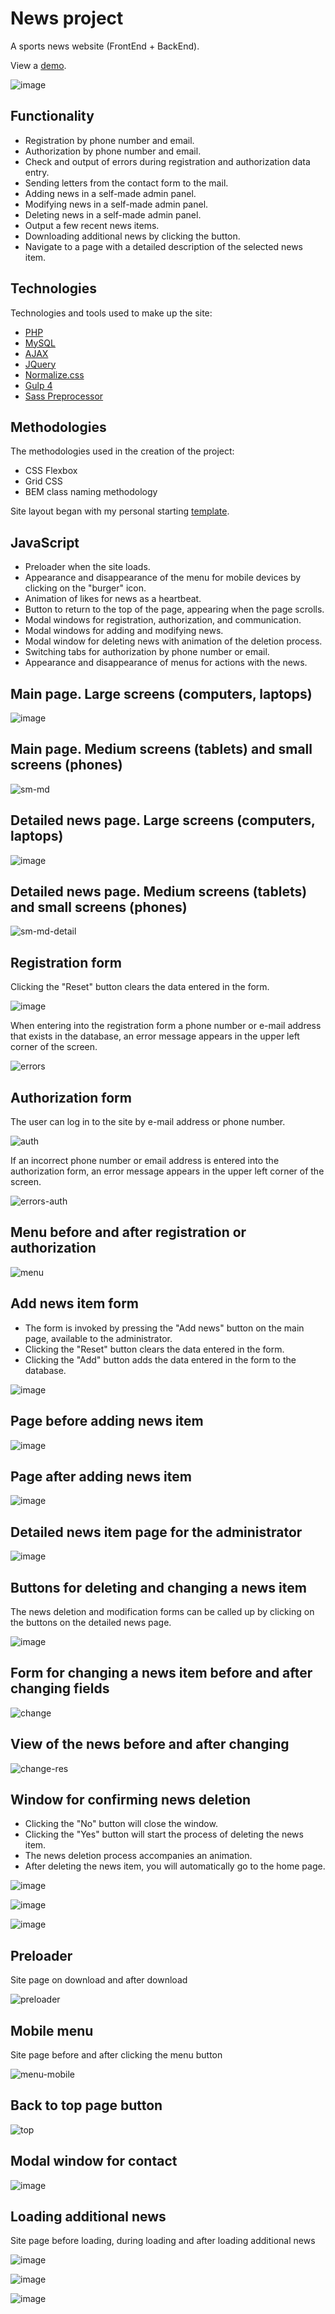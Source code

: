 # News project

A sports news website (FrontEnd + BackEnd).

View a [demo](https://bootstrap-sport-news.000webhostapp.com).

![image](https://user-images.githubusercontent.com/54866075/132954114-a71a0c05-3621-4ec0-84e8-cb93b5e036bc.png)

## Functionality

* Registration by phone number and email.
* Authorization by phone number and email.
* Check and output of errors during registration and authorization data entry.
* Sending letters from the contact form to the mail.
* Adding news in a self-made admin panel.
* Modifying news in a self-made admin panel. 
* Deleting news in a self-made admin panel.
* Output a few recent news items.
* Downloading additional news by clicking the button.
* Navigate to a page with a detailed description of the selected news item.

## Technologies

Technologies and tools used to make up the site:

* [PHP](https://www.php.net)
* [MySQL](https://www.mysql.com)
* [AJAX](https://developer.mozilla.org/ru/docs/Web/Guide/AJAX)
* [JQuery](https://jquery.com)
* [Normalize.css](https://necolas.github.io/normalize.css/)
* [Gulp 4](https://gulpjs.com)
* [Sass Preprocessor](https://sass-scss.ru)

## Methodologies

The methodologies used in the creation of the project:

* CSS Flexbox
* Grid CSS
* BEM class naming methodology

Site layout began with my personal starting [template](https://igor-muram.github.io/webtemplate/index.html).

## JavaScript

* Preloader when the site loads.
* Appearance and disappearance of the menu for mobile devices by clicking on the "burger" icon.
* Animation of likes for news as a heartbeat.
* Button to return to the top of the page, appearing when the page scrolls.
* Modal windows for registration, authorization, and communication.
* Modal windows for adding and modifying news.
* Modal window for deleting news with animation of the deletion process.
* Switching tabs for authorization by phone number or email. 
* Appearance and disappearance of menus for actions with the news.

## Main page. Large screens (computers, laptops)

![image](https://user-images.githubusercontent.com/54866075/132106701-32170df4-1118-442f-82ef-73c748cb2a6a.png)

## Main page. Medium screens (tablets) and small screens (phones)

![sm-md](https://user-images.githubusercontent.com/54866075/132106800-3b8c0e7d-aff2-4e84-8cce-243d26a2e429.png)

## Detailed news page. Large screens (computers, laptops)

![image](https://user-images.githubusercontent.com/54866075/132106878-b11d33d0-3c10-4c65-9755-a4880b507b55.png)

## Detailed news page. Medium screens (tablets) and small screens (phones)

![sm-md-detail](https://user-images.githubusercontent.com/54866075/132106911-2c459278-95c8-49fc-918d-e98599ae76bc.png)

## Registration form

Clicking the "Reset" button clears the data entered in the form.

![image](https://user-images.githubusercontent.com/54866075/132106977-ffe2acd9-f26b-433d-b8eb-107fb8f98c03.png)

When entering into the registration form a phone number or e-mail address that exists in the database, an error message appears in the upper left corner of the screen.

![errors](https://user-images.githubusercontent.com/54866075/132107989-ada59554-4824-4e2f-b9eb-78e0d1f19d60.png)

## Authorization form

The user can log in to the site by e-mail address or phone number.

![auth](https://user-images.githubusercontent.com/54866075/132107151-3ddce8bf-ab90-4ad1-bb06-3aabf41f61fa.png)

If an incorrect phone number or email address is entered into the authorization form, an error message appears in the upper left corner of the screen.

![errors-auth](https://user-images.githubusercontent.com/54866075/132107942-b2877440-38a6-48b5-9a82-b8ba4bac9764.png)

## Menu before and after registration or authorization

![menu](https://user-images.githubusercontent.com/54866075/132107021-349672c9-ab8a-40ec-8109-e2d4c75a349e.png)

## Add news item form

* The form is invoked by pressing the "Add news" button on the main page, available to the administrator. 
* Clicking the "Reset" button clears the data entered in the form.
* Clicking the "Add" button adds the data entered in the form to the database.

![image](https://user-images.githubusercontent.com/54866075/132107242-a9b9e47d-c0c4-473a-bbd2-3c9f3940b1c7.png)

## Page before adding news item

![image](https://user-images.githubusercontent.com/54866075/132107281-dcd028a3-62f1-4ea8-9a1d-bd67681c7a9a.png)

## Page after adding news item

![image](https://user-images.githubusercontent.com/54866075/132107284-0a1b3b9f-156f-4bf2-a8cb-1444467d8683.png)

## Detailed news item page for the administrator

![image](https://user-images.githubusercontent.com/54866075/132107306-eccb2988-52fd-4151-9995-cd1cc2f57158.png)

## Buttons for deleting and changing a news item

The news deletion and modification forms can be called up by clicking on the buttons on the detailed news page.

![image](https://user-images.githubusercontent.com/54866075/132107376-eb3fc825-6d0c-4e7c-9e9a-c44553f1de2c.png)

## Form for changing a news item before and after changing fields

![change](https://user-images.githubusercontent.com/54866075/132107410-702616f0-1e09-4c11-9cd7-f06a6e08a37f.png)

## View of the news before and after changing

![change-res](https://user-images.githubusercontent.com/54866075/132107448-06391f06-d072-4d1d-aacd-41a60450eb60.png)

## Window for confirming news deletion

* Clicking the "No" button will close the window. 
* Clicking the "Yes" button will start the process of deleting the news item.
* The news deletion process accompanies an animation.
* After deleting the news item, you will automatically go to the home page.

![image](https://user-images.githubusercontent.com/54866075/132108031-5a5fdef3-8b5b-4466-8c0d-fb2e180a8547.png)

![image](https://user-images.githubusercontent.com/54866075/132108068-8164e2fd-da30-4bfe-8626-47bc2c730729.png)

![image](https://user-images.githubusercontent.com/54866075/132108073-34304908-b9ac-4ead-b25f-0a405e621707.png)

## Preloader

Site page on download and after download

![preloader](https://user-images.githubusercontent.com/54866075/132107667-3682cd3a-06c3-49ea-b6b0-82bdf09cf476.png)

## Mobile menu

Site page before and after clicking the menu button

![menu-mobile](https://user-images.githubusercontent.com/54866075/132107722-2aac2d84-808a-442e-af15-0732988cc707.png)

## Back to top page button

![top](https://user-images.githubusercontent.com/54866075/132107827-77cfe3ad-4e10-4c5d-9718-f798715cad5b.png)

## Modal window for contact

![image](https://user-images.githubusercontent.com/54866075/132108003-78e059c1-bff5-49fb-aa8e-74b4ab7e21f6.png)

## Loading additional news

Site page before loading, during loading and after loading additional news

![image](https://user-images.githubusercontent.com/54866075/132236308-bb19242a-350a-4531-aa8b-a088c9d0227f.png)

![image](https://user-images.githubusercontent.com/54866075/132236450-fb403289-371a-4c5e-a598-94624038f163.png)

![image](https://user-images.githubusercontent.com/54866075/132236353-455d1979-d255-4ca0-8fc7-b80def409910.png)
